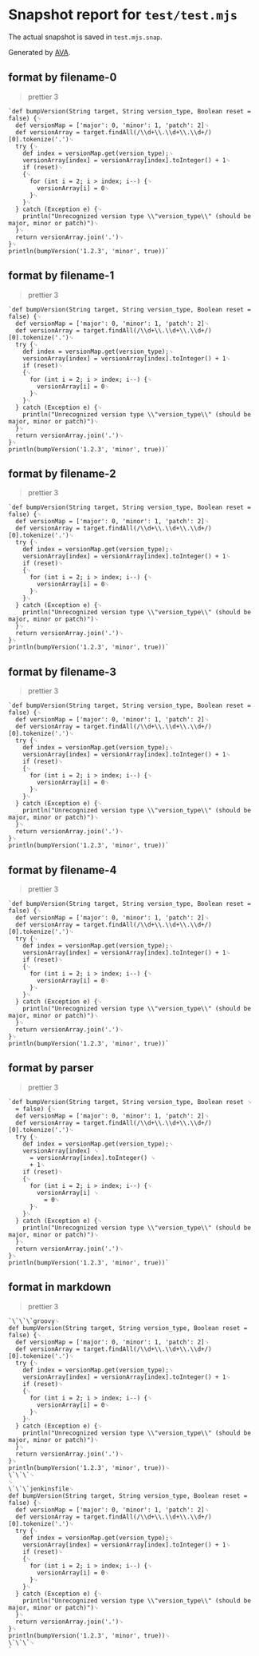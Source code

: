 # Snapshot report for `test/test.mjs`

The actual snapshot is saved in `test.mjs.snap`.

Generated by [AVA](https://avajs.dev).

## format by filename-0

> prettier 3

    `def bumpVersion(String target, String version_type, Boolean reset = false) {␊
      def versionMap = ['major': 0, 'minor': 1, 'patch': 2]␊
      def versionArray = target.findAll(/\\d+\\.\\d+\\.\\d+/)[0].tokenize('.')␊
      try {␊
        def index = versionMap.get(version_type);␊
        versionArray[index] = versionArray[index].toInteger() + 1␊
        if (reset)␊
        {␊
          for (int i = 2; i > index; i--) {␊
            versionArray[i] = 0␊
          }␊
        }␊
      } catch (Exception e) {␊
        println("Unrecognized version type \\"version_type\\" (should be major, minor or patch)")␊
      }␊
      return versionArray.join('.')␊
    }␊
    println(bumpVersion('1.2.3', 'minor', true))`

## format by filename-1

> prettier 3

    `def bumpVersion(String target, String version_type, Boolean reset = false) {␊
      def versionMap = ['major': 0, 'minor': 1, 'patch': 2]␊
      def versionArray = target.findAll(/\\d+\\.\\d+\\.\\d+/)[0].tokenize('.')␊
      try {␊
        def index = versionMap.get(version_type);␊
        versionArray[index] = versionArray[index].toInteger() + 1␊
        if (reset)␊
        {␊
          for (int i = 2; i > index; i--) {␊
            versionArray[i] = 0␊
          }␊
        }␊
      } catch (Exception e) {␊
        println("Unrecognized version type \\"version_type\\" (should be major, minor or patch)")␊
      }␊
      return versionArray.join('.')␊
    }␊
    println(bumpVersion('1.2.3', 'minor', true))`

## format by filename-2

> prettier 3

    `def bumpVersion(String target, String version_type, Boolean reset = false) {␊
      def versionMap = ['major': 0, 'minor': 1, 'patch': 2]␊
      def versionArray = target.findAll(/\\d+\\.\\d+\\.\\d+/)[0].tokenize('.')␊
      try {␊
        def index = versionMap.get(version_type);␊
        versionArray[index] = versionArray[index].toInteger() + 1␊
        if (reset)␊
        {␊
          for (int i = 2; i > index; i--) {␊
            versionArray[i] = 0␊
          }␊
        }␊
      } catch (Exception e) {␊
        println("Unrecognized version type \\"version_type\\" (should be major, minor or patch)")␊
      }␊
      return versionArray.join('.')␊
    }␊
    println(bumpVersion('1.2.3', 'minor', true))`

## format by filename-3

> prettier 3

    `def bumpVersion(String target, String version_type, Boolean reset = false) {␊
      def versionMap = ['major': 0, 'minor': 1, 'patch': 2]␊
      def versionArray = target.findAll(/\\d+\\.\\d+\\.\\d+/)[0].tokenize('.')␊
      try {␊
        def index = versionMap.get(version_type);␊
        versionArray[index] = versionArray[index].toInteger() + 1␊
        if (reset)␊
        {␊
          for (int i = 2; i > index; i--) {␊
            versionArray[i] = 0␊
          }␊
        }␊
      } catch (Exception e) {␊
        println("Unrecognized version type \\"version_type\\" (should be major, minor or patch)")␊
      }␊
      return versionArray.join('.')␊
    }␊
    println(bumpVersion('1.2.3', 'minor', true))`

## format by filename-4

> prettier 3

    `def bumpVersion(String target, String version_type, Boolean reset = false) {␊
      def versionMap = ['major': 0, 'minor': 1, 'patch': 2]␊
      def versionArray = target.findAll(/\\d+\\.\\d+\\.\\d+/)[0].tokenize('.')␊
      try {␊
        def index = versionMap.get(version_type);␊
        versionArray[index] = versionArray[index].toInteger() + 1␊
        if (reset)␊
        {␊
          for (int i = 2; i > index; i--) {␊
            versionArray[i] = 0␊
          }␊
        }␊
      } catch (Exception e) {␊
        println("Unrecognized version type \\"version_type\\" (should be major, minor or patch)")␊
      }␊
      return versionArray.join('.')␊
    }␊
    println(bumpVersion('1.2.3', 'minor', true))`

## format by parser

> prettier 3

    `def bumpVersion(String target, String version_type, Boolean reset ␊
      = false) {␊
      def versionMap = ['major': 0, 'minor': 1, 'patch': 2]␊
      def versionArray = target.findAll(/\\d+\\.\\d+\\.\\d+/)[0].tokenize('.')␊
      try {␊
        def index = versionMap.get(version_type);␊
        versionArray[index] ␊
          = versionArray[index].toInteger() ␊
          + 1␊
        if (reset)␊
        {␊
          for (int i = 2; i > index; i--) {␊
            versionArray[i] ␊
              = 0␊
          }␊
        }␊
      } catch (Exception e) {␊
        println("Unrecognized version type \\"version_type\\" (should be major, minor or patch)")␊
      }␊
      return versionArray.join('.')␊
    }␊
    println(bumpVersion('1.2.3', 'minor', true))`

## format in markdown

> prettier 3

    `\`\`\`groovy␊
    def bumpVersion(String target, String version_type, Boolean reset = false) {␊
      def versionMap = ['major': 0, 'minor': 1, 'patch': 2]␊
      def versionArray = target.findAll(/\\d+\\.\\d+\\.\\d+/)[0].tokenize('.')␊
      try {␊
        def index = versionMap.get(version_type);␊
        versionArray[index] = versionArray[index].toInteger() + 1␊
        if (reset)␊
        {␊
          for (int i = 2; i > index; i--) {␊
            versionArray[i] = 0␊
          }␊
        }␊
      } catch (Exception e) {␊
        println("Unrecognized version type \\"version_type\\" (should be major, minor or patch)")␊
      }␊
      return versionArray.join('.')␊
    }␊
    println(bumpVersion('1.2.3', 'minor', true))␊
    \`\`\`␊
    ␊
    \`\`\`jenkinsfile␊
    def bumpVersion(String target, String version_type, Boolean reset = false) {␊
      def versionMap = ['major': 0, 'minor': 1, 'patch': 2]␊
      def versionArray = target.findAll(/\\d+\\.\\d+\\.\\d+/)[0].tokenize('.')␊
      try {␊
        def index = versionMap.get(version_type);␊
        versionArray[index] = versionArray[index].toInteger() + 1␊
        if (reset)␊
        {␊
          for (int i = 2; i > index; i--) {␊
            versionArray[i] = 0␊
          }␊
        }␊
      } catch (Exception e) {␊
        println("Unrecognized version type \\"version_type\\" (should be major, minor or patch)")␊
      }␊
      return versionArray.join('.')␊
    }␊
    println(bumpVersion('1.2.3', 'minor', true))␊
    \`\`\`␊
    `
